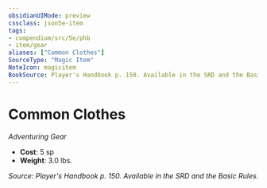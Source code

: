 ```yaml
---
obsidianUIMode: preview
cssclass: json5e-item
tags:
- compendium/src/5e/phb
- item/gear
aliases: ["Common Clothes"]
SourceType: "Magic Item"
NoteIcon: magicitem
BookSource: Player's Handbook p. 150. Available in the SRD and the Basic Rules.
---
```

# Common Clothes
*Adventuring Gear*  

- **Cost**: 5 sp
- **Weight**: 3.0 lbs.

*Source: Player's Handbook p. 150. Available in the SRD and the Basic Rules.*
